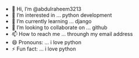 - 👋 Hi, I’m @abdulraheem3213
- 👀 I’m interested in ... python development
- 🌱 I’m currently learning ... django
- 💞️ I’m looking to collaborate on ... github
- 📫 How to reach me ...  throungh my email address
- 😄 Pronouns: ...  i love python
- ⚡ Fun fact: ... i love python

<!---
abdulraheem3213/abdulraheem3213 is a ✨ special ✨ repository because its `README.md` (this file) appears on your GitHub profile.
You can click the Preview link to take a look at your changes.
--->
